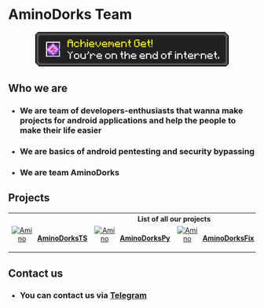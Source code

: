 # AminoDorks Team
<div align="center">
    <img src="achievement.png" height="70" alt="Team AminoDorks" />
</div>

## Who we are
- ### We are team of **developers-enthusiasts** that wanna make projects for android applications and help the people to make their life easier
- ### We are basics of android pentesting and security bypassing
- ### We are **team AminoDorks**

## Projects

<div align="center">
    <table>
        <tr>
            <th colspan="5">List of all our projects</th>
        </tr>
        <tr>
            <td>
                <a align="center" style="display: flex; align-items: center; justify-content: center; gap: 10px" href="https://github.com/AminoDorks/AminoDorksTS">
                    <img src="https://upload.wikimedia.org/wikipedia/en/7/7c/The_logo_of_Amino_%28app%29_since_2023.png" height="50" alt="Amino"/>
                    <b>AminoDorksTS</b>
                </a>
            </td>
            <td>
                <a align="center" style="display: flex; align-items: center; justify-content: center; gap: 10px" href="https://github.com/AminoDorks/aminodorks.py">
                    <img src="https://upload.wikimedia.org/wikipedia/en/7/7c/The_logo_of_Amino_%28app%29_since_2023.png" height="50" alt="Amino"/>
                    <b>AminoDorksPy</b>
                </a>
            </td>
            <td>
                <a align="center" style="display: flex; align-items: center; justify-content: center; gap: 10px" href="https://github.com/AminoDorks/amino.dorks.fix">
                    <img src="https://upload.wikimedia.org/wikipedia/en/7/7c/The_logo_of_Amino_%28app%29_since_2023.png" height="50" alt="Amino"/>
                    <b>AminoDorksFix</b>
                </a>
            </td>
            <td>
                <a align="center" style="display: flex; align-items: center; justify-content: center; gap: 10px" href="https://github.com/AminoDorks/KyodoDorksTS">
                    <img src="https://kyodo.app/favicon.png" height="50" alt="Amino"/>
                    <b>KyodoDorksTS</b>
                </a>
            </td>
        </tr>
    </table>
</div>

## Contact us
- ### You can contact us via [**Telegram**](https://t.me/aminodorks)